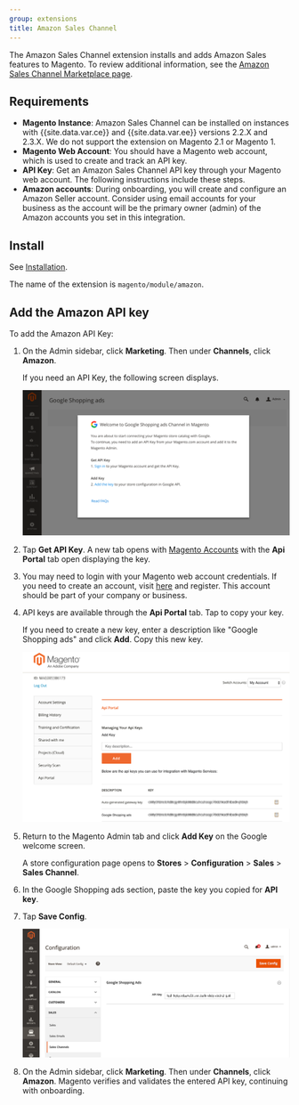 ```yaml
---
group: extensions
title: Amazon Sales Channel
---
```


The Amazon Sales Channel extension installs and adds Amazon Sales features to Magento. To review additional information, see the [Amazon Sales Channel Marketplace page](http://marketplace.magento.com/magento-module-amazon.html).

## Requirements

- **Magento Instance**: Amazon Sales Channel can be installed on instances with {{site.data.var.ce}} and {{site.data.var.ee}} versions 2.2.X and 2.3.X. We do not support the extension on Magento 2.1 or Magento 1.
- **Magento Web Account**: You should have a Magento web account, which is used to create and track an API key.
- **API Key**: Get an Amazon Sales Channel API key through your Magento web account. The following instructions include these steps.
- **Amazon accounts**: During onboarding, you will create and configure an Amazon Seller account. Consider using email accounts for your business as the account will be the primary owner (admin) of the Amazon accounts you set in this integration.

## Install

See [Installation]({{site.baseurl}}/extensions/install/).

The name of the extension is `magento/module/amazon`.

## Add the Amazon API key

To add the Amazon API Key:

1. On the Admin sidebar, click **Marketing**. Then under **Channels**, click **Amazon**.

    If you need an API Key, the following screen displays.

    ![Onboarding API Key Verification](../google-shopping-ads/images/onboard-apikey-step1.png)

1. Tap **Get API Key**. A new tab opens with [Magento Accounts](https://account.magento.com/customer/account/login) with the **Api Portal** tab open displaying the key.

1. You may need to login with your Magento web account credentials. If you need to create an account, visit [here](https://account.magento.com/customer/account/login) and register. This account should be part of your company or business.

1. API keys are available through the **Api Portal** tab. Tap  to copy your key.
  
    If you need to create a new key, enter a description like "Google Shopping ads" and click **Add**. Copy this new key.

    ![Copy or generate an API Key](../google-shopping-ads/images/config-api-portal.png)

1. Return to the Magento Admin tab and click **Add Key** on the Google welcome screen.

    A store configuration page opens to **Stores** > **Configuration** > **Sales** > **Sales Channel**.

1. In the Google Shopping ads section, paste the key you copied for **API key**.

1. Tap **Save Config**.

    ![Add the API Key](../google-shopping-ads/images/config-api-key.png)

1. On the Admin sidebar, click **Marketing**. Then under **Channels**, click **Amazon**. Magento verifies and validates the entered API key, continuing with onboarding.